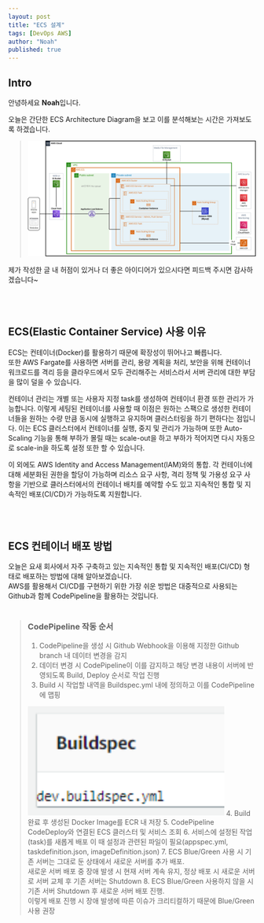 ```yaml
---
layout: post
title: "ECS 설계"
tags: [DevOps AWS]
author: "Noah"
published: true
---
```


## Intro
안녕하세요 **Noah**입니다.

오늘은 간단한 ECS Architecture Diagram을 보고 이를 분석해보는 시간은 가져보도록 하겠습니다.
> <img src="../../../assets/img/2022-07-20-AWS_ECS_Fargate_Architecture/architecture_diagram.jpg"  width="1400"/>

제가 작성한 글 내 허점이 있거나 더 좋은 아이디어가 있으시다면 피드백 주시면 감사하겠습니다~
<br/><br/><br/><br/>

## ECS(Elastic Container Service) 사용 이유
ECS는 컨테이너(Docker)를 활용하기 때문에 확장성이 뛰어나고 빠릅니다.<br/>
또한 AWS Fargate를 사용하면 서버를 관리, 용량 계획을 처리, 보안을 위해 컨테이너 워크로드를 격리 등을 클라우드에서 모두 관리해주는 서비스라서 서버 관리에 대한 부담을 많이 덜을 수 있습니다.

컨테이너 관리는 개별 또는 사용자 지정 task를 생성하여 컨테이너 환경 또한 관리가 가능합니다.
이렇게 세팅된 컨테이너를 사용할 때 이점은 원하는 스팩으로 생성한 컨테이너들을 원하는 수량 만큼 동시에 실행하고 유지하며 클러스터링을 하기 편하다는 점입니다. 
이는 ECS 클러스터에서 컨테이너를 실행, 중지 및 관리가 가능하며 또한 Auto-Scaling 기능을 통해 부하가 몰릴 때는 scale-out을 하고 부하가 적어지면 다시 자동으로 scale-in을 하도록 설정 또한 할 수 있습니다.

이 외에도 AWS Identity and Access Management(IAM)와의 통합. 각 컨테이너에 대해 세분화된 권한을 할당이 가능하며
리소스 요구 사항, 격리 정책 및 가용성 요구 사항을 기반으로 클러스터에서의 컨테이너 배치를 예약할 수도 있고 지속적인 통합 및 지속적인 배포(CI/CD)가 가능하도록 지원합니다.
<br/><br/><br/><br/>

## ECS 컨테이너 배포 방법
오늘은 요새 회사에서 자주 구축하고 있는 지속적인 통합 및 지속적인 배포(CI/CD) 형태로 배포하는 방법에 대해 알아보겠습니다.<br/>
AWS를 활용해서 CI/CD를 구현하기 위한 가장 쉬운 방법은 대중적으로 사용되는 Github과 함께 CodePipeline을 활용하는 것입니다.
<br/><br/>

> ### CodePipeline 작동 순서
> 1. CodePipeline을 생성 시 Github Webhook을 이용해 지정한 Github branch 내 데이터 변경을 감지
> 2. 데이터 변경 시 CodePipeline이 이를 감지하고 해당 변경 내용이 서버에 반영되도록 Build, Deploy 순서로 작업 진행
> 3. Build 시 작업할 내역을 Buildspec.yml 내에 정의하고 이를 CodePipeline에 맵핑<br/>
> <img src="../../../assets/img/2022-07-20-AWS_ECS_Fargate_Architecture/buildspec.png"  width="400"/>
> 4. Build 완료 후 생성된 Docker Image를 ECR 내 저장
> 5. CodePipeline CodeDeploy와 연결된 ECS 클러스터 및 서비스 조회
> 6. 서비스에 설정된 작업(task)를 새롭게 배포 이 때 설정과 관련된 파일이 필요(appspec.yml, taskdefinition.json, imageDefinition.json)
> 7. ECS Blue/Green 사용 시 기존 서버는 그대로 둔 상태에서 새로운 서버를 추가 배포.<br/> 새로운 서버 배포 중 장애 발생 시 현재 서버 계속 유지, 정상 배포 시 새로운 서버로 서버 교체 후 기존 서버는 Shutdown
> 8. ECS Blue/Green 사용하지 않을 시 기존 서버 Shutdown 후 새로운 서버 배포 진행.<br/> 이렇게 배포 진행 시 장애 발생에 따른 이슈가 크리티컬하기 때문에 Blue/Green 사용 권장

## 






